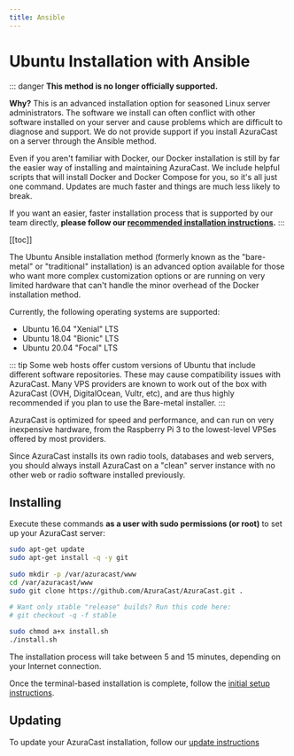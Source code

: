 ```yaml
--- 
title: Ansible
--- 
```

 
# Ubuntu Installation with Ansible 
 
::: danger 
**This method is no longer officially supported.** 
 
**Why?** This is an advanced installation option for seasoned Linux server administrators. The software we install can often conflict with other software installed on your server and cause problems which are difficult to diagnose and support. We do not provide support if you install AzuraCast on a server through the Ansible method.  

Even if you aren't familiar with Docker, our Docker installation is still by far the easier way of installing and maintaining AzuraCast. We include helpful scripts that will install Docker and Docker Compose for you, so it's all just one command. Updates are much faster and things are much less likely to break.
 
If you want an easier, faster installation process that is supported by our team directly, **please follow our [recommended installation instructions](/install/).** 
::: 
 
[[toc]] 
 
The Ubuntu Ansible installation method (formerly known as the "bare-metal" or "traditional" installation) is an advanced option available for those who want more complex customization options or are running on very limited hardware that can't handle the minor overhead of the Docker installation method. 
 
Currently, the following operating systems are supported: 
 
- Ubuntu 16.04 "Xenial" LTS 
- Ubuntu 18.04 "Bionic" LTS 
- Ubuntu 20.04 "Focal" LTS

::: tip 
Some web hosts offer custom versions of Ubuntu that include different software repositories. These may cause compatibility issues with AzuraCast. Many VPS providers are known to work out of the box with AzuraCast (OVH, DigitalOcean, Vultr, etc), and are thus highly recommended if you plan to use the Bare-metal installer. 
::: 
 
AzuraCast is optimized for speed and performance, and can run on very inexpensive hardware, from the Raspberry Pi 3 to the lowest-level VPSes offered by most providers. 
 
Since AzuraCast installs its own radio tools, databases and web servers, you should always install AzuraCast on a "clean" server instance with no other web or radio software installed previously. 
 
## Installing 
 
Execute these commands **as a user with sudo permissions (or root)** to set up your AzuraCast server: 
 
```bash 
sudo apt-get update 
sudo apt-get install -q -y git 
 
sudo mkdir -p /var/azuracast/www 
cd /var/azuracast/www 
sudo git clone https://github.com/AzuraCast/AzuraCast.git . 

# Want only stable "release" builds? Run this code here:
# git checkout -q -f stable
 
sudo chmod a+x install.sh 
./install.sh 
``` 
 
The installation process will take between 5 and 15 minutes, depending on your Internet connection. 

Once the terminal-based installation is complete, follow the [initial setup instructions](/administration/system/initial-setup).

## Updating 
 
To update your AzuraCast installation, follow our [update instructions](/administration/system/updating)